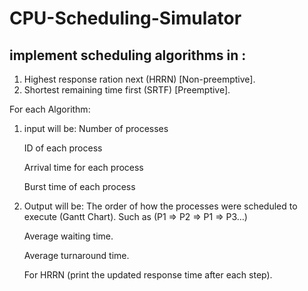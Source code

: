 # CPU-Scheduling-Simulator
## implement scheduling algorithms in :
1.	Highest response ration next (HRRN) [Non-preemptive]. 
2.	Shortest remaining time first (SRTF) [Preemptive]. 

For each Algorithm: 
1.	input will be: 
	Number of processes 
	
	ID of each process 
	
	Arrival time for each process 
	
	Burst time of each process 
	
2.	Output will be: 
	The order of how the processes were scheduled to execute (Gantt Chart). Such as 
	(P1 => P2 => P1 => P3…) 

	Average waiting time. 
	
	Average turnaround time. 
	
	For HRRN (print the updated response time after each step). 
